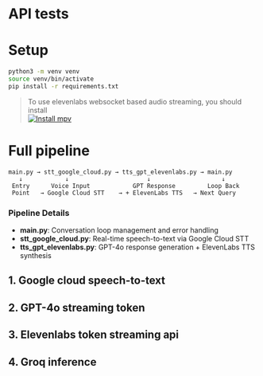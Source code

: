 # API tests

# Setup

```bash
python3 -m venv venv
source venv/bin/activate
pip install -r requirements.txt
```

> To use elevenlabs websocket based audio streaming, you should install  
> [![Install mpv](https://img.shields.io/badge/Install-mpv-blue?logo=mpv)](https://mpv.io/installation/)

# Full pipeline

```text
main.py → stt_google_cloud.py → tts_gpt_elevenlabs.py → main.py
   ↓            ↓                      ↓                    ↓
 Entry      Voice Input            GPT Response         Loop Back
 Point   → Google Cloud STT    → + ElevenLabs TTS   → Next Query
```

### Pipeline Details
- **main.py**: Conversation loop management and error handling
- **stt_google_cloud.py**: Real-time speech-to-text via Google Cloud STT
- **tts_gpt_elevenlabs.py**: GPT-4o response generation + ElevenLabs TTS synthesis



## 1. Google cloud speech-to-text

## 2. GPT-4o streaming token

## 3. Elevenlabs token streaming api

## 4. Groq inference
